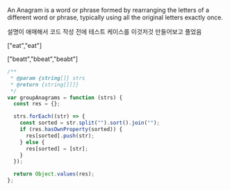 An Anagram is a word or phrase formed by rearranging the letters of a different word or phrase, typically using all the original letters exactly once.

설명이 애매해서 코드 작성 전에 테스트 케이스를 이것저것 만들어보고 풀었음

["eat","eat"]

["beatt","bbeat","beabt"]

```js
/**
 * @param {string[]} strs
 * @return {string[][]}
 */
var groupAnagrams = function (strs) {
  const res = {};

  strs.forEach((str) => {
    const sorted = str.split("").sort().join("");
    if (res.hasOwnProperty(sorted)) {
      res[sorted].push(str);
    } else {
      res[sorted] = [str];
    }
  });

  return Object.values(res);
};
```
